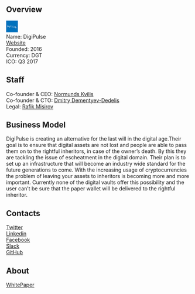 ## Overview
![logo](../projects/logo/digipulse.png)  
Name:  DigiPulse  
[Website](https://www.digipulse.io/)  
Founded: 2016  
Currency: DGT  
ICO: Q3 2017
## Staff
Co-founder & CEO: [Normunds Kvilis](../people/normunds_kvilis.md)  
Co-founder & CTO: [Dmitry Dementyev-Dedelis](../people/dmitry_dementyev-dedelis.md)  
Legal: [Rafik Misirov](../people/rafik_misirov.md)  
## Business Model
DigiPulse is creating an alternative for the last will in the digital age.Their goal is to ensure that digital assets are not lost and people are able to pass them on to the rightful inheritors, in case of the owner’s death. By this they are tackling the issue of escheatment in the digital domain. Their plan is to set up an infrastructure that will become an industry wide standard for the future generations to come. With the increasing usage of cryptocurrencies the problem of leaving your assets to inheritors is becoming more and more important. Currently none of the digital vaults offer this possibility and the user can’t be sure that the paper wallet will be delivered to the rightful inheritor.
## Contacts  
[Twitter](https://twitter.com/DigiPulseIO)  
[Linkedin](https://www.linkedin.com/company-beta/24788224/)  
[Facebook](https://www.facebook.com/digipulse.io/)  
[Slack](https://digipulseio.slack.com/)  
[GitHub](https://github.com/digipulseio/dgt-contract)    
## About  
[WhitePaper](https://www.digipulse.io/whitepaper.pdf) 

